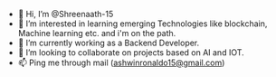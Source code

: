 - 👋 Hi, I’m @Shreenaath-15
- 👀 I’m interested in learning emerging Technologies like blockchain, Machine learning etc. and i'm on the path.
- 🌱 I’m currently working as a Backend Developer.
- 💞️ I’m looking to collaborate on projects based on AI and IOT.
- 📫 Ping me through mail (ashwinronaldo15@gmail.com)

<!---
Shreenaath-15/Shreenaath-15 is a ✨ special ✨ repository because its `README.md` (this file) appears on your GitHub profile.
You can click the Preview link to take a look at your changes.
--->
